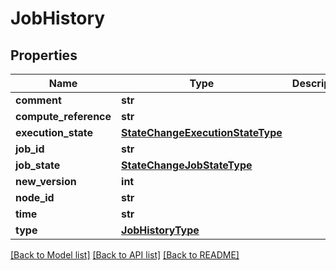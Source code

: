 # JobHistory

## Properties
Name | Type | Description | Notes
------------ | ------------- | ------------- | -------------
**comment** | **str** |  | [optional] 
**compute_reference** | **str** |  | [optional] 
**execution_state** | [**StateChangeExecutionStateType**](StateChangeExecutionStateType.md) |  | [optional] 
**job_id** | **str** |  | [optional] 
**job_state** | [**StateChangeJobStateType**](StateChangeJobStateType.md) |  | [optional] 
**new_version** | **int** |  | [optional] 
**node_id** | **str** |  | [optional] 
**time** | **str** |  | [optional] 
**type** | [**JobHistoryType**](JobHistoryType.md) |  | [optional] 

[[Back to Model list]](../README.md#documentation-for-models) [[Back to API list]](../README.md#documentation-for-api-endpoints) [[Back to README]](../README.md)

